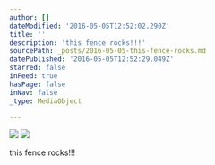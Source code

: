 ```yaml
---
author: []
dateModified: '2016-05-05T12:52:02.290Z'
title: ''
description: 'this fence rocks!!!'
sourcePath: _posts/2016-05-05-this-fence-rocks.md
datePublished: '2016-05-05T12:52:29.049Z'
starred: false
inFeed: true
hasPage: false
inNav: false
_type: MediaObject

---
```

![](https://the-grid-user-content.s3-us-west-2.amazonaws.com/05979db1-3d27-4a28-9369-88b0d922ee65.jpg)
![](https://the-grid-user-content.s3-us-west-2.amazonaws.com/0df3f526-c583-4b73-aa7a-6c059e02ffa9.jpg)

this fence rocks!!!
